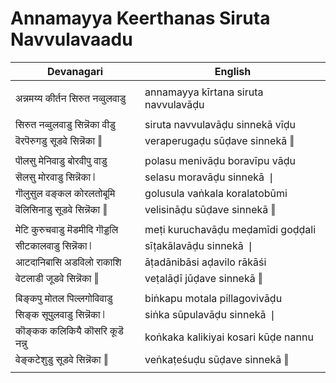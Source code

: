 # Annamayya Keerthanas Siruta Navvulavaadu

| Devanagari | English |
| ------ | ------ |
|  |  |
| अन्नमय्य कीर्तन सिरुत नव्वुलवाडु   | annamayya kīrtana siruta navvulavāḍu   |
|  |  |
| सिरुत नव्वुलवाडु सिन्नॆका वीडु   | siruta navvulavāḍu sinnekā vīḍu   |
| वॆरपॆरुगडु सूडवे सिन्नॆका ‖   | veraperugaḍu sūḍave sinnekā ‖   |
|  |  |
| पॊलसु मेनिवाडु बोरवीपु वाडु   | polasu menivāḍu boravīpu vāḍu   |
| सॆलसु मोरवाडु सिन्नॆका ❘   | selasu moravāḍu sinnekā ❘   |
| गॊलुसुल वङ्कल कोरलतोबूमि   | golusula vaṅkala koralatobūmi   |
| वॆलिसिनाडु सूडवे सिन्नॆका ‖   | velisināḍu sūḍave sinnekā ‖   |
|  |  |
| मेटि कुरुचवाडु मॆडमीदि गॊड्डलि   | meṭi kuruchavāḍu meḍamīdi goḍḍali   |
| सीटकालवाडु सिन्नॆका ❘   | sīṭakālavāḍu sinnekā ❘   |
| आटदानिबासि अडविलो राकाशि   | āṭadānibāsi aḍavilo rākāśi   |
| वेटलाडी जूडवे सिन्नॆका ‖   | veṭalāḍī jūḍave sinnekā ‖   |
|  |  |
| बिङ्कपु मोतल पिल्लगोविवाडु   | biṅkapu motala pillagovivāḍu   |
| सिङ्क सूपुलवाडु सिन्नॆका ❘   | siṅka sūpulavāḍu sinnekā ❘   |
| कॊङ्कक कलिकियै कॊसरि कूडॆ नन्नु   | koṅkaka kalikiyai kosari kūḍe nannu   |
| वेङ्कटेशुडु सूडवे सिन्नॆका ‖   | veṅkaṭeśuḍu sūḍave sinnekā ‖   |
|  |  |
